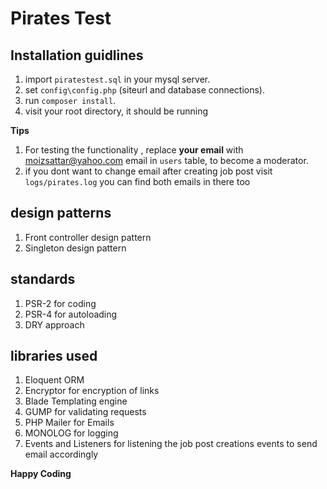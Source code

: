 # Pirates Test

## Installation guidlines

1. import `piratestest.sql` in your mysql server.
2. set `config\config.php` (siteurl and database connections).
3. run `composer install`.
4. visit your root directory, it should be running

**Tips**

1. For testing the functionality , replace **your email** with moizsattar@yahoo.com email in `users` table, to become a moderator.
2. if you dont want to change email after creating job post visit `logs/pirates.log` you can find both emails in there too


## design patterns

1. Front controller design pattern
2. Singleton design pattern

## standards

1. PSR-2 for coding
2. PSR-4 for autoloading
3. DRY approach

## libraries used

1. Eloquent ORM
2. Encryptor for encryption of links
3. Blade Templating engine
4. GUMP for validating requests
5. PHP Mailer for Emails
6. MONOLOG for logging
7. Events and Listeners for listening the job post creations events to send email accordingly

**Happy Coding**